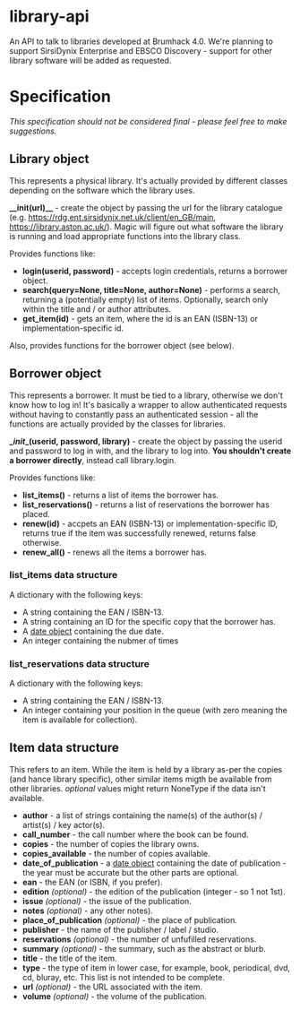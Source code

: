 # library-api #

An API to talk to libraries developed at Brumhack 4.0. We're planning to support SirsiDynix Enterprise and EBSCO Discovery - support for other library software will be added  as requested.

# Specification #

_This specification should not be considered final - please feel free to make suggestions._

## Library object ##

This represents a physical library. It's actually provided by different classes depending on the software which the library uses.

**\__init(url)__** - create the object by passing the url for the library catalogue (e.g. <https://rdg.ent.sirsidynix.net.uk/client/en_GB/main>, <https://library.aston.ac.uk/>). Magic will figure out what software the library is running and load appropriate functions into the library class.

Provides functions like:
* **login(userid, password)** - accepts login credentials, returns a borrower object.
* **search(query=None, title=None, author=None)** - performs a search, returning a (potentially empty) list of items. Optionally, search only within the title and / or author attributes.
* **get_item(id)** - gets an item, where the id is an EAN (ISBN-13) or implementation-specific id.

Also, provides functions for the borrower object (see below).

## Borrower object ##

This represents a borrower. It must be tied to a library, otherwise we don't know how to log in! It's basically a wrapper to allow authenticated requests without having to constantly pass an authenticated session - all the functions are actually provided by the classes for libraries.

**\__init__(userid, password, library)** - create the object by passing the userid and password to log in with, and the library to log into. **You shouldn't create a borrower directly**, instead call library.login.

Provides functions like:
* **list_items()** - returns a list of items the borrower has.
* **list_reservations()** - returns a list of reservations the borrower has placed.
* **renew(id)** - accpets an EAN (ISBN-13) or implementation-specific ID, returns true if the item was successfully renewed, returns false otherwise.
* **renew_all()** - renews all the items a borrower has.

### list_items data structure ###

A dictionary with the following keys:

* A string containing the EAN / ISBN-13.
* A string containing an ID for the specific copy that the borrower has.
* A [date object](https://docs.python.org/3/library/datetime.html#datetime.date) containing the due date.
* An integer containing the nubmer of times

### list_reservations data structure ###

A dictionary with the following keys:

* A string containing the EAN / ISBN-13.
* An integer containing your position in the queue (with zero meaning the item is available for collection).

## Item data structure ##

This refers to an item. While the item is held by a library as-per the copies (and hance library specific), other similar items migth be available from other libraries. _optional_ values might return NoneType if the data isn't available.

* **author** - a list of strings containing the name(s) of the author(s) / artist(s) / key actor(s).
* **call_number** - the call number where the book can be found.
* **copies** - the number of copies the library owns.
* **copies_available** - the number of copies available.
* **date_of_publication** - a [date object](https://docs.python.org/3/library/datetime.html#datetime.date) containing the date of publication - the year must be accurate but the other parts are optional.
* **ean** - the EAN (or ISBN, if you prefer).
* **edition** _(optional)_ - the edition of the publication (integer - so 1 not 1st).
* **issue** _(optional)_ - the issue of the publication.
* **notes** _(optional)_ - any other notes).
* **place_of_publication** _(optional)_ - the place of publication.
* **publisher** - the name of the publisher / label / studio.
* **reservations** _(optional)_ - the number of unfufilled reservations.
* **summary** _(optional)_ - the summary, such as the abstract or blurb.
* **title** - the title of the item.
* **type** - the type of item in lower case, for example, book, periodical, dvd, cd, bluray, etc. This list is not intended to be complete.
* **url** _(optional)_ - the URL associated with the item.
* **volume** _(optional)_ - the volume of the publication.
